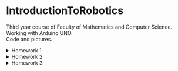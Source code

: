 # IntroductionToRobotics
Third year course of Faculty of Mathematics and Computer Science. <br>
Working with Arduino UNO. <br>
Code and pictures.

<details>
<summary> Homework 1 </summary>

#### Components
RGB LED (1 minimum), potentiometers (3 minimum), resistors and wires (per logic). <br>

#### Task
Use a separat potentiometer in controlling each of thecolor of the RGB led (Red,Green andBlue). The control must be donewithdigital electronics (aka you must read the value of the potentiome-ter with Arduino, and write a mapped value to each of the pins connectedto the led). <br>

#### Setup
![Arduino](https://user-images.githubusercontent.com/98409275/197863773-b0e5a4f0-5706-4698-9eda-f89ea92e1ea4.jpeg)
<br>

#### DEMO
Here is the demo https://youtu.be/b0MgJnrOVkQ

#### [CODE](https://github.com/beatricedoncea2000/IntroductionToRobotics/blob/main/homework1/3%20Potentiometers%20and%201%20RGB%20Led.ino)
</details>

<details>
<summary> Homework 2 </summary>

#### Requirements
Building the traffic lights for a crosswalk using 2 LEDs to represent the traffic lights for pedestrians (red and green) and 3 LEDs to represent the traffic lights for cars (red, yellow and green). The traffic lights simulator will start once the button is pressed, following these states:
- State 1: (default, reinstated after state 4 ends): green light for cars, red light for people, no sounds. Duration: indefinite, changed bypressing the button.
- State 2: (initiated by counting down 10 seconds after a button press): the light should be yellow for cars, red for people and no sounds. Duration: 3 seconds.
- State 3: (iniated after state 2 ends): red for cars, green for people and a beeping sound from the buzzer at a constant interval. Duration: 10 seconds.
- State 4: (initiated after state 3 ends): red for cars, blinking green for people and a beeping sound from the buzzer, at a constant interval, faster than the beeping in state 3. Duration: 5 seconds.

Pressing the button in any other state than state 1 will have no effect.  

#### Components
5 leds, 1 button, 1 buzzer, wires, resistors

#### Setup
![WhatsApp Image 2022-11-01 at 11 27 05 PM](https://user-images.githubusercontent.com/98409275/199347387-c540be45-1927-46b8-8253-08d5da2a716b.jpeg)
![WhatsApp Image 2022-11-01 at 11 27 06 PM](https://user-images.githubusercontent.com/98409275/199347410-1804e76b-1683-4aab-a1a8-920544941541.jpeg)

#### DEMO
Here is the demo https://youtu.be/kpoi5BEdz3E

#### [CODE](https://github.com/beatricedoncea2000/IntroductionToRobotics/blob/main/homework2/Traffic%20lights%20for%20a%20crosswalk.ino)
</details>



<details>
<summary> Homework 3 </summary>

#### Requirements
Use the joystick to control the position of the segment and ”draw” on the display. The movement between segments should be natural (meaning they should jump from the current positiononly to neighbors, but without passing through ”walls”). The system has the following states:
- State 1 (default, but also initiated after a button press in State 2): Current position blinking. Can use the joystick to move from one position to neighbors.   Short pressing the button toggles State2. Long pressing the button in state 1 resets the entire display byturning all the segments OFF and moving the current position to the decimal point.
- State 2 (initiated after a button press in State 1): The current segment stops blinking, adopting the state of the segment before selection (ON or OFF). Toggling the X (or Y, you chose) axis should change the segment state from ON to OFF or from OFF to ON. Clicking the joystick should save the segment state and exit back to state 1.

#### Components
1 7-segment display, 1 joystick, resistors and wires (per logic). <br>

#### Setup
<details> 
<summay> See here the setup </summary>
![Arduino1](https://user-images.githubusercontent.com/98409275/200699584-a387199d-5cb3-4836-b188-112d6db299d0.jpeg)
![Arduino2](https://user-images.githubusercontent.com/98409275/200699594-7b7fc85f-85de-4864-bbf7-3c4c4773a0d3.jpeg)
</details>

#### DEMO
Here is the demo https://youtu.be/tZOO9YyoJVY

#### [CODE](https://github.com/beatricedoncea2000/IntroductionToRobotics/blob/main/homework3/Draw%20on%20a%207-segment%20display%20with%20a%20joystick.ino)
</details>
